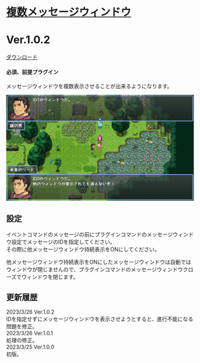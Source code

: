 # [複数メッセージウィンドウ](https://raw.githubusercontent.com/nuun888/MZ/master/NUUN_MultiMessageWindows.js)
# Ver.1.0.2
[ダウンロード](https://raw.githubusercontent.com/nuun888/MZ/master/NUUN_MultiMessageWindows.js)
#### 必須、前提プラグイン

メッセージウィンドウを複数表示させることが出来るようになります。  

![画像](img/MultiMessageWindows.png)  

## 設定
イベントコマンドのメッセージの前にプラグインコマンドのメッセージウィンドウ設定でメッセージのIDを指定してください。  
その際に他メッセージウィンドウ持続表示をONにしてください。  

他メッセージウィンドウ持続表示をONにしたメッセージウィンドウは自動ではウィンドウが閉じませんので、プラグインコマンドのメッセージウィンドウクローズでウィンドウを閉じます。  

## 更新履歴
2023/3/26 Ver.1.0.2  
IDを指定せずにメッセージウィンドウを表示させようとすると、進行不能になる問題を修正。  
2023/3/26 Ver.1.0.1  
処理の修正。  
2023/3/25 Ver.1.0.0  
初版。  
